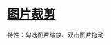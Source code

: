 # [图片裁剪](https://jiobxn.github.io/%E5%9B%BE%E7%89%87%E8%A3%81%E5%89%AA%E5%A4%A7%E5%B8%88/)
特性：勾选图片缩放、双击图片拖动

